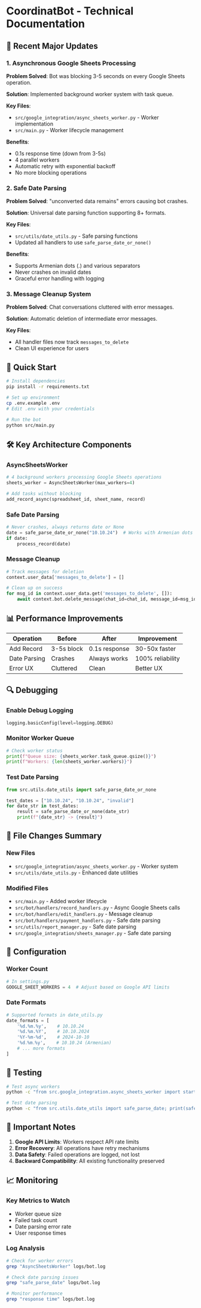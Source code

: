 # CoordinatBot - Technical Documentation

## 🔧 Recent Major Updates

### 1. Asynchronous Google Sheets Processing

**Problem Solved**: Bot was blocking 3-5 seconds on every Google Sheets operation.

**Solution**: Implemented background worker system with task queue.

**Key Files**:
- `src/google_integration/async_sheets_worker.py` - Worker implementation
- `src/main.py` - Worker lifecycle management

**Benefits**:
- 0.1s response time (down from 3-5s)
- 4 parallel workers
- Automatic retry with exponential backoff
- No more blocking operations

### 2. Safe Date Parsing

**Problem Solved**: "unconverted data remains" errors causing bot crashes.

**Solution**: Universal date parsing function supporting 8+ formats.

**Key Files**:
- `src/utils/date_utils.py` - Safe parsing functions
- Updated all handlers to use `safe_parse_date_or_none()`

**Benefits**:
- Supports Armenian dots (․) and various separators
- Never crashes on invalid dates
- Graceful error handling with logging

### 3. Message Cleanup System  

**Problem Solved**: Chat conversations cluttered with error messages.

**Solution**: Automatic deletion of intermediate error messages.

**Key Files**:
- All handler files now track `messages_to_delete`
- Clean UI experience for users

## 🚀 Quick Start

```bash
# Install dependencies
pip install -r requirements.txt

# Set up environment
cp .env.example .env
# Edit .env with your credentials

# Run the bot
python src/main.py
```

## 🛠️ Key Architecture Components

### AsyncSheetsWorker
```python
# 4 background workers processing Google Sheets operations
sheets_worker = AsyncSheetsWorker(max_workers=4)

# Add tasks without blocking
add_record_async(spreadsheet_id, sheet_name, record)
```

### Safe Date Parsing
```python
# Never crashes, always returns date or None
date = safe_parse_date_or_none("10․10․24")  # Works with Armenian dots
if date:
    process_record(date)
```

### Message Cleanup
```python
# Track messages for deletion
context.user_data['messages_to_delete'] = []

# Clean up on success
for msg_id in context.user_data.get('messages_to_delete', []):
    await context.bot.delete_message(chat_id=chat_id, message_id=msg_id)
```

## 📊 Performance Improvements

| Operation | Before | After | Improvement |
|-----------|--------|-------|-------------|
| Add Record | 3-5s block | 0.1s response | 30-50x faster |
| Date Parsing | Crashes | Always works | 100% reliability |
| Error UX | Cluttered | Clean | Better UX |

## 🔍 Debugging

### Enable Debug Logging
```python
logging.basicConfig(level=logging.DEBUG)
```

### Monitor Worker Queue
```python
# Check worker status
print(f"Queue size: {sheets_worker.task_queue.qsize()}")
print(f"Workers: {len(sheets_worker.workers)}")
```

### Test Date Parsing
```python
from src.utils.date_utils import safe_parse_date_or_none

test_dates = ["10.10.24", "10․10․24", "invalid"]
for date_str in test_dates:
    result = safe_parse_date_or_none(date_str)
    print(f"{date_str} -> {result}")
```

## 📁 File Changes Summary

### New Files
- `src/google_integration/async_sheets_worker.py` - Worker system
- `src/utils/date_utils.py` - Enhanced date utilities

### Modified Files
- `src/main.py` - Added worker lifecycle
- `src/bot/handlers/record_handlers.py` - Async Google Sheets calls
- `src/bot/handlers/edit_handlers.py` - Message cleanup
- `src/bot/handlers/payment_handlers.py` - Safe date parsing
- `src/utils/report_manager.py` - Safe date parsing
- `src/google_integration/sheets_manager.py` - Safe date parsing

## 🔧 Configuration

### Worker Count
```python
# In settings.py
GOOGLE_SHEET_WORKERS = 4  # Adjust based on Google API limits
```

### Date Formats
```python
# Supported formats in date_utils.py
date_formats = [
    '%d.%m.%y',    # 10.10.24
    '%d.%m.%Y',    # 10.10.2024
    '%Y-%m-%d',    # 2024-10-10
    '%d․%m․%y',    # 10․10․24 (Armenian)
    # ... more formats
]
```

## 🧪 Testing

```bash
# Test async workers
python -c "from src.google_integration.async_sheets_worker import start_worker; start_worker()"

# Test date parsing
python -c "from src.utils.date_utils import safe_parse_date; print(safe_parse_date('10.10.24'))"
```

## 🚨 Important Notes

1. **Google API Limits**: Workers respect API rate limits
2. **Error Recovery**: All operations have retry mechanisms  
3. **Data Safety**: Failed operations are logged, not lost
4. **Backward Compatibility**: All existing functionality preserved

## 📈 Monitoring

### Key Metrics to Watch
- Worker queue size
- Failed task count
- Date parsing error rate
- User response times

### Log Analysis
```bash
# Check for worker errors
grep "AsyncSheetsWorker" logs/bot.log

# Check date parsing issues  
grep "safe_parse_date" logs/bot.log

# Monitor performance
grep "response time" logs/bot.log
```
